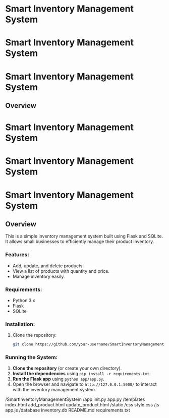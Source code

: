 # Smart Inventory Management System
# Smart Inventory Management System
# Smart Inventory Management System
## Overview
# Smart Inventory Management System
# Smart Inventory Management System
# Smart Inventory Management System
## Overview
This is a simple inventory management system built using Flask and SQLite. It allows small businesses to efficiently manage their product inventory.

### Features:
- Add, update, and delete products.
- View a list of products with quantity and price.
- Manage inventory easily.

### Requirements:
- Python 3.x
- Flask
- SQLite

### Installation:

1. Clone the repository:
   ```bash
   git clone https://github.com/your-username/SmartInventoryManagementSystem.git


### Running the System:
1. **Clone the repository** (or create your own directory).
2. **Install the dependencies** using `pip install -r requirements.txt`.
3. **Run the Flask app** using `python app/app.py`.
4. Open the browser and navigate to `http://127.0.0.1:5000/` to interact with the inventory management system.

 

/SmartInventoryManagementSystem /app init.py app.py /templates index.html add_product.html update_product.html /static /css style.css /js app.js /database inventory.db README.md requirements.txt


